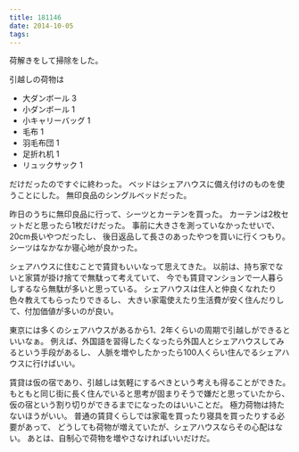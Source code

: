 ```yaml
---
title: 181146
date: 2014-10-05
tags:
---
```


荷解きをして掃除をした。

引越しの荷物は

- 大ダンボール 3
- 小ダンボール 1
- 小キャリーバッグ 1
- 毛布 1
- 羽毛布団 1
- 足折れ机 1
- リュックサック 1

だけだったのですぐに終わった。
ベッドはシェアハウスに備え付けのものを使うことにした。
無印良品のシングルベッドだった。

昨日のうちに無印良品に行って、シーツとカーテンを買った。
カーテンは2枚セットだと思ったら1枚だけだった。
事前に大きさを測っていなかったせいで、20cm長いやつだったし、
後日返品して長さのあったやつを買いに行くつもり。
シーツはなかなか寝心地が良かった。

シェアハウスに住むことで賃貸もいいなって思えてきた。
以前は、持ち家でないと家賃が掛け捨てで無駄って考えていて、
今でも賃貸マンションで一人暮らしするなら無駄が多いと思っている。
シェアハウスは住人と仲良くなれたり色々教えてもらったりできるし、
大きい家電使えたり生活費が安く住んだりして、付加価値が多いのが良い。

東京には多くのシェアハウスがあるから1、2年くらいの周期で引越しができるといいなぁ。
例えば、外国語を習得したくなったら外国人とシェアハウスしてみるという手段があるし、
人脈を増やしたかったら100人くらい住んでるシェアハウスに行けばいい。

賃貸は仮の宿であり、引越しは気軽にするべきという考えも得ることができた。
もともと同じ街に長く住んでいると思考が固まりそうで嫌だと思っていたから、
仮の宿という割り切りができるまでになったのはいいことだ。
極力荷物は持たないほうがいい。
普通の賃貸くらしでは家電を買ったり寝具を買ったりする必要があって、
どうしても荷物が増えていたが、シェアハウスならその心配はない。
あとは、自制心で荷物を増やさなければいいだけだ。

